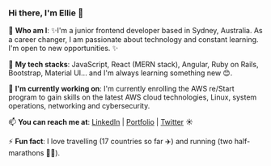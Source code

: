 ### Hi there, I'm Ellie 👋

🔭 **Who am I**: ✨I'm a junior frontend developer based in Sydney, Australia. As a career changer, I am passionate about technology and constant learning. I'm open to new opportunities. ✨

🔧 **My tech stacks**: JavaScript, React (MERN stack), Angular, Ruby on Rails, Bootstrap, Material UI... and I'm always learning something new 😊.

🌱 **I'm currently working on**: I'm currently enrolling the AWS re/Start program to gain skills on the latest AWS cloud technologies, Linux, system operations, networking and cybersecurity.

📫 **You can reach me at**: [LinkedIn](https://www.linkedin.com/in/elliettchen/) | [Portfolio](https://elliechen.live/) | [Twitter](https://twitter.com/elliechen_etc) ☀️

⚡ **Fun fact**: I love travelling (17 countries so far ✈️) and running (two half-marathons 🏃‍♀️).

